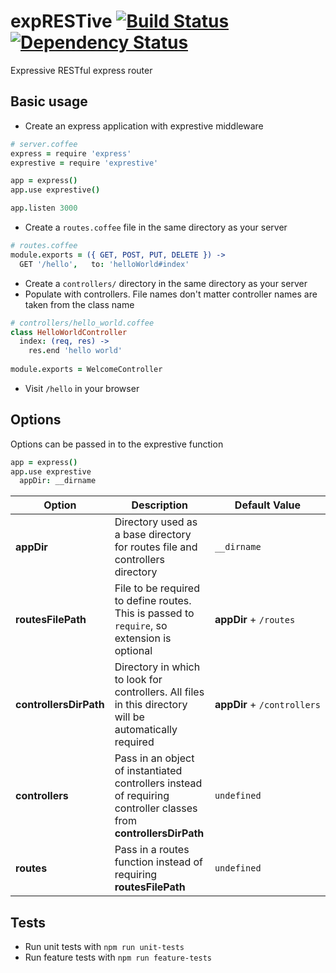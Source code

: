 expRESTive [![Build Status](https://travis-ci.org/alexdavid/exprestive.svg)](https://travis-ci.org/alexdavid/exprestive) [![Dependency Status](https://david-dm.org/alexdavid/exprestive.png)](https://david-dm.org/alexdavid/exprestive)
==========

Expressive RESTful express router

## Basic usage
* Create an express application with exprestive middleware
```coffeescript
# server.coffee
express = require 'express'
exprestive = require 'exprestive'

app = express()
app.use exprestive()

app.listen 3000
```

* Create a `routes.coffee` file in the same directory as your server
```coffeescript
# routes.coffee
module.exports = ({ GET, POST, PUT, DELETE }) ->
  GET '/hello',   to: 'helloWorld#index'
```

* Create a `controllers/` directory in the same directory as your server
* Populate with controllers. File names don't matter controller names are taken from the class name
```coffeescript
# controllers/hello_world.coffee
class HelloWorldController
  index: (req, res) ->
    res.end 'hello world'
    
module.exports = WelcomeController
```
* Visit `/hello` in your browser


## Options
Options can be passed in to the exprestive function
```coffeescript
app = express()
app.use exprestive
  appDir: __dirname
```

| Option                 | Description                                                                                                       | Default Value                         |
|------------------------|-------------------------------------------------------------------------------------------------------------------|---------------------------------------|
| **appDir**             | Directory used as a base directory for routes file and controllers directory                                      | `__dirname`                           |
| **routesFilePath**     | File to be required to define routes. This is passed to `require`, so extension is optional                       | **appDir**&nbsp;+&nbsp;`/routes`      |
| **controllersDirPath** | Directory in which to look for controllers. All files in this directory will be automatically required            | **appDir**&nbsp;+&nbsp;`/controllers` |
| **controllers**        | Pass in an object of instantiated controllers instead of requiring controller classes from **controllersDirPath** | `undefined`                           |
| **routes**             | Pass in a routes function instead of requiring **routesFilePath**                                                 | `undefined`                           |

## Tests
* Run unit tests with `npm run unit-tests`
* Run feature tests with `npm run feature-tests`
